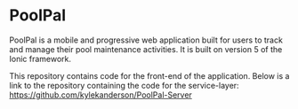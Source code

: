 # PoolPal
PoolPal is a mobile and progressive web application built for users to track and manage their pool maintenance activities. It is built on version 5 of the Ionic framework.

This repository contains code for the front-end of the application. Below is a link to the repository containing the code for the service-layer:
https://github.com/kylekanderson/PoolPal-Server
